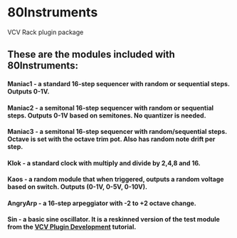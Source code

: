 # 80Instruments
VCV Rack plugin package

## These are the modules included with 80Instruments:

#### Maniac1 - a standard 16-step sequencer with random or sequential steps.  Outputs 0-1V.
#### Maniac2 - a semitonal 16-step sequencer with random or sequential steps. Outputs 0-1V based on semitones.  No quantizer is needed.
#### Maniac3 - a semitonal 16-step sequencer with random/sequential steps.  Octave is set with the octave trim pot.  Also has random note drift per step.
#### Klok - a standard clock with multiply and divide by 2,4,8 and 16.
#### Kaos - a random module that when triggered, outputs a random voltage based on switch. Outputs (0-1V, 0-5V, 0-10V).
#### AngryArp - a 16-step arpeggiator with -2 to +2 octave change.
#### Sin - a basic sine oscillator.  It is a reskinned version of the test module from the [VCV Plugin Development](https://vcvrack.com/manual/PluginDevelopmentTutorial) tutorial.

